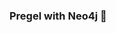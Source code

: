 ### Pregel with Neo4j 🚀



































































































































 



























































































































